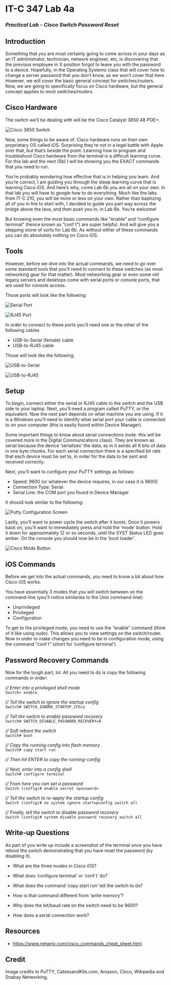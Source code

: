 # IT-C 347 Lab 4a
### *Practical Lab - Cisco Switch Password Reset*
## Introduction

Something that you are most certainly going to come across in your days as an IT administrator, technician, network engineer, etc, is discovering that the previous employee in X position forgot to leave you with the password to a device. Hopefully, in the Operating Systems class that will cover how to change a server password that you don’t know, as we won’t cover that here. However, we will cover the basic general concept for switches/routers. Now, we are going to specifically focus on Cisco hardware, but the general concept applies to most switches/routers.

## Cisco Hardware

The switch we’ll be dealing with will be the Cisco Catalyst 3850 48 POE+. 

![Cisco 3850 Switch](/assets/images/lab4a/cisco-3850-switch.png "Cisco 3850 Switch")
 
Now, some things to be aware of. Cisco hardware runs on their own proprietary OS called iOS. Surprising they’re not in a legal battle with Apple over that, but that’s beside the point. Learning how to program and troubleshoot Cisco hardware from the terminal is a difficult learning curve. For this lab and the next (5b) I will be showing you the EXACT commands that you need to run. 

You’re probably wondering how effective that is in helping you learn. And you’re correct, I am guiding you through the steep learning curve that is learning Cisco iOS. And here’s why, come Lab 6b you are all on your own. In that lab you will have to google how to do everything. Much like the labs from IT-C 210, you will be more or less on your own. Rather than baptizing all of you in fire to start with, I decided to guide you part way across the bridge above the lava, and then push you in, in Lab 6b. You’re welcome!

But knowing even the most basic commands like “enable” and “configure terminal” (hence known as “conf t”) are super helpful. And will give you a stepping stone of sorts for Lab 6b. As without either of these commands you can do absolutely nothing on Cisco iOS. 

## Tools

However, before we dive into the actual commands, we need to go over some standard tools that you’ll need to connect to these switches (as most networking gear for that matter). Most networking gear or even some old legacy servers and desktops come with serial ports or console ports, that are used for console access. 

Those ports will look like the following:

![Serial Port](/assets/images/lab4a/serial-port.jpg "Serial Port")

![RJ45 Port](/assets/images/lab4a/rj45-console-port.png "RJ45 Port")
 
In order to connect to these ports you’ll need one or the other of the following cables
-	USB-to-Serial (female) cable
-	USB-to-RJ45 cable

Those will look like the following:

![USB-to-Serial](/assets/images/lab4a/usb-to-serial.jpg "USB-to-Serial")

![USB-to-RJ45](/assets/images/lab4a/usb-to-rj45.jpg "USB-to-RJ45")
                  
## Setup

To begin, connect either the serial or RJ45 cable to the switch and the USB side to your laptop. Next, you’ll need a program called PuTTY, or the equivalent. Now the next part depends on what machine you are using. If it is a Windows you’ll need to identify what serial port your cable is connected to on your computer (this is easily found within Device Manager). 

Some important things to know about serial connections (note: this will be covered more in the Digital Communications class). They are known as serial because the device ‘serializes’ the data, as in it sends all 8 bits of data in one byte chunks. For each serial connection there is a specified bit rate that each device must be set to, in order for the data to be sent and received correctly.

Next, you’ll want to configure your PuTTY settings as follows:
-	Speed: 9600 (or whatever the device requires, in our case it is 9600)
-	Connection Type: Serial
-	Serial Line: the COM port you found in Device Manager

It should look similar to the following:

![Putty Configuration Screen](/assets/images/lab4a/putty-configuration.png "Putty Configuration Screen")

Lastly, you’ll want to power cycle the switch after it boots. Once it powers back on, you’ll want to immediately press and hold the ‘mode’ button. Hold it down for approximately 12 or so seconds, until the SYST Status LED goes amber. On the console you should now be in the ‘boot loader’.

![Cisco Mode Button](/assets/images/lab4a/cisco-mode-button.png "Cisco Mode Button")
 
## iOS Commands

Before we get into the actual commands, you need to know a bit about how Cisco iOS works. 

You have essentially 3 modes that you will switch between on the command-line (you'll notice similaries to the Unix command-line):  
- Unprivileged
- Privileged
- Configuration

To get to the privileged mode, you need to use the “enable” command (think of it like using sudo). This allows you to view settings on the switch/router. Now in order to make changes you need to be in configuration mode, using the command “conf t” (short for ‘configure terminal’).

## Password Recovery Commands

Now for the tough part, lol. All you need to do is copy the following commands in order:

*// Enter into a privileged shell mode*
<br> `Switch> enable`

*// Tell the switch to ignore the startup config*
<br> `Switch# SWITCH_IGNORE_STARTUP_CFG=1`

*// Tell the switch to enable password recovery*
<br> `Switch# SWITCH_DISABLE_PASSWORD_RECOVERY=0`

*// Soft reboot the switch*
<br> `Switch# boot`

*// Copy the running config into flash memory*
<br> `Switch# copy start run`
 
*// Then hit ENTER to copy the running-config*

*// Next, enter into a config shell*
<br> `Switch# configure terminal`

*// From here you can set a password*
<br> `Switch (config)# enable secret <password>`

*// Tell the switch to re-apply the startup config*
<br> `Switch (config)# no system ignore startupconfig switch all`

*// Finally, tell the switch to disable password recovery*
<br> `Switch (config)# system disable password recovery switch all`

## Write-up Questions
 
As part of you write up include a screenshot of the terminal once you have reboot the switch demonstrating that you have reset the password (by disabling it).
-	What are the three modes in Cisco iOS?

-	What does ‘configure terminal’ or ‘conf t’ do?

-	What does the command ‘copy start run’ tell the switch to do?

-	How is that command different from ‘write memory’?

-	Why does the bit/baud rate on the switch need to be 9600?

-	How does a serial connection work?

## Resources
-	https://www.netwrix.com/cisco_commands_cheat_sheet.html

## Credit

Image credits to PuTTY, CablesandKits.com, Amazon, Cisco, Wikipedia and Snabay Networking.
